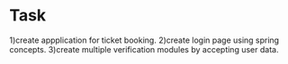 # Task
1)create appplication for ticket booking.
2)create login page using spring concepts.
3)create multiple verification modules by accepting user data.



